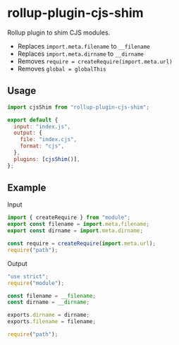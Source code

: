 # rollup-plugin-cjs-shim

Rollup plugin to shim CJS modules.

- Replaces `import.meta.filename` to `__filename`
- Replaces `import.meta.dirname` to `__dirname`
- Removes `require = createRequire(import.meta.url)`
- Removes `global = globalThis`

## Usage

```js
import cjsShim from "rollup-plugin-cjs-shim";

export default {
  input: "index.js",
  output: {
    file: "index.cjs",
    format: "cjs",
  },
  plugins: [cjsShim()],
};
```

## Example

Input

```js
import { createRequire } from "module";
export const filename = import.meta.filename;
export const dirname = import.meta.dirname;

const require = createRequire(import.meta.url);
require("path");
```

Output

```js
"use strict";
require("module");

const filename = __filename;
const dirname = __dirname;

exports.dirname = dirname;
exports.filename = filename;

require("path");
```
